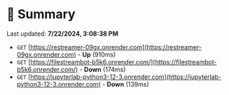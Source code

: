 # 📖 Summary
Last updated: **7/22/2024, 3:08:38 PM**

- `GET` [https://restreamer-09gx.onrender.com](https://restreamer-09gx.onrender.com) - **Up** (910ms)
- `GET` [https://filestreambot-b5k6.onrender.com/](https://filestreambot-b5k6.onrender.com/) - **Down** (174ms)
- `GET` [https://jupyterlab-python3-12-3.onrender.com](https://jupyterlab-python3-12-3.onrender.com) - **Down** (139ms)
